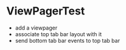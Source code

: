 # ViewPagerTest

* add a viewpager
* associate top tab bar layout with it
* send bottom tab bar events to top tab bar

